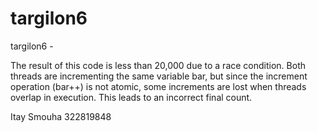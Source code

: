 # targilon6

targilon6 - 

The result of this code is less than 20,000 due to a race condition. Both threads are incrementing the same variable bar, but since the increment operation (bar++) is not atomic, some increments are lost when threads overlap in execution. This leads to an incorrect final count.

Itay Smouha 322819848
